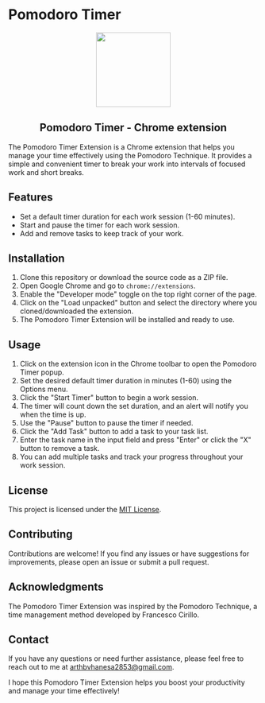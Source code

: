 # Pomodoro Timer

<p align="center">
<img align=center height=150px src="https://github.com/ArthVhanesa/pomodoro-timer/assets/77712031/14a27278-eb50-4a0b-8fe2-96a4244950f9"/>
</p>
<h2 align="center">Pomodoro Timer - Chrome extension</h2>

The Pomodoro Timer Extension is a Chrome extension that helps you manage your time effectively using the Pomodoro Technique. It provides a simple and convenient timer to break your work into intervals of focused work and short breaks.

## Features

- Set a default timer duration for each work session (1-60 minutes).
- Start and pause the timer for each work session.
- Add and remove tasks to keep track of your work.

## Installation

1. Clone this repository or download the source code as a ZIP file.
2. Open Google Chrome and go to `chrome://extensions`.
3. Enable the "Developer mode" toggle on the top right corner of the page.
4. Click on the "Load unpacked" button and select the directory where you cloned/downloaded the extension.
5. The Pomodoro Timer Extension will be installed and ready to use.

## Usage

1. Click on the extension icon in the Chrome toolbar to open the Pomodoro Timer popup.
2. Set the desired default timer duration in minutes (1-60) using the Options menu.
3. Click the "Start Timer" button to begin a work session.
4. The timer will count down the set duration, and an alert will notify you when the time is up.
5. Use the "Pause" button to pause the timer if needed.
6. Click the "Add Task" button to add a task to your task list.
7. Enter the task name in the input field and press "Enter" or click the "X" button to remove a task.
8. You can add multiple tasks and track your progress throughout your work session.

## License

This project is licensed under the [MIT License](LICENSE).

## Contributing

Contributions are welcome! If you find any issues or have suggestions for improvements, please open an issue or submit a pull request.

## Acknowledgments

The Pomodoro Timer Extension was inspired by the Pomodoro Technique, a time management method developed by Francesco Cirillo.

## Contact

If you have any questions or need further assistance, please feel free to reach out to me at [arthbvhanesa2853@gmail.com](mailto:arthbvhanesa2853@gmail.com).

I hope this Pomodoro Timer Extension helps you boost your productivity and manage your time effectively!
